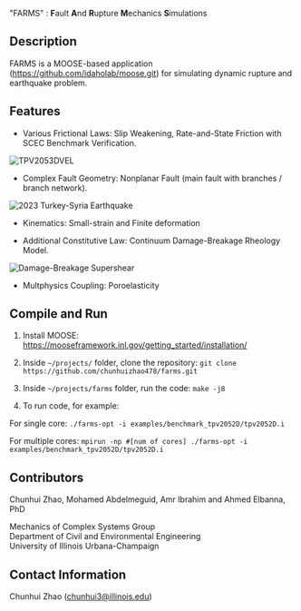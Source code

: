 "FARMS" : **F**ault **A**nd **R**upture **M**echanics **S**imulations

## Description

FARMS is a MOOSE-based application (https://github.com/idaholab/moose.git) for simulating dynamic rupture and earthquake problem. 

## Features

- Various Frictional Laws: Slip Weakening, Rate-and-State Friction with SCEC Benchmark Verification.

![TPV2053DVEL](https://github.com/user-attachments/assets/78e71f62-7a27-4783-bf20-9f87214500d8)

- Complex Fault Geometry: Nonplanar Fault (main fault with branches / branch network).

![2023 Turkey-Syria Earthquake](https://github.com/user-attachments/assets/23b885e1-e0a7-4c1d-9ac6-dff92372ba25)

- Kinematics: Small-strain and Finite deformation

- Additional Constitutive Law: Continuum Damage-Breakage Rheology Model.

![Damage-Breakage Supershear](https://github.com/user-attachments/assets/0cb608fb-0dfd-43ab-bc76-5bc4eb4ce3e6)

- Multphysics Coupling: Poroelasticity

## Compile and Run

1. Install MOOSE: https://mooseframework.inl.gov/getting_started/installation/ 

2. Inside ``` ~/projects/ ``` folder, clone the repository: ``` git clone https://github.com/chunhuizhao478/farms.git ```

3. Inside ``` ~/projects/farms ``` folder, run the code: ``` make -j8 ```

4. To run code, for example: 

For single core: ``` ./farms-opt -i examples/benchmark_tpv2052D/tpv2052D.i ```

For multiple cores: ``` mpirun -np #[num of cores] ./farms-opt -i examples/benchmark_tpv2052D/tpv2052D.i ```

## Contributors

Chunhui Zhao, Mohamed Abdelmeguid, Amr Ibrahim and Ahmed Elbanna, PhD

Mechanics of Complex Systems Group\
Department of Civil and Environmental Engineering\
University of Illinois Urbana-Champaign

## Contact Information

Chunhui Zhao (chunhui3@illinois.edu)
